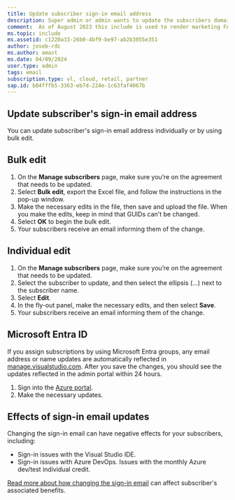 ```yaml
---
title: Update subscriber sign-in email address
description: Super admin or admin wants to update the subscribers domain in bulk.
comment:  As of August 2023 this include is used to render marketing FAQ content for VS Subscriptions in the following portals - VSCom, Manage, and My portals. It was not used for learn.microsoft.com content at that time. SMEs are Jose Becerra and Larissa Crawford of Red Door Collaborative and Angela Cao-Hong.
ms.topic: include
ms.assetid: c1220a33-26b0-4bf9-be97-ab2b3055e351
author: joseb-rdc
ms.author: amast
ms.date: 04/09/2024
user.type: admin
tags: email
subscription.type: vl, cloud, retail, partner
sap.id: b84fffb5-3363-eb7d-224e-1c63faf4067b
---
```


## Update subscriber's sign-in email address

You can update subscriber's sign-in email address individually or by using bulk edit. 

## Bulk edit
1. On the **Manage subscribers** page, make sure you’re on the agreement that needs to be updated.
2. Select **Bulk edit**, export the Excel file, and follow the instructions in the pop-up window.
3. Make the necessary edits in the file, then save and upload the file. When you make the edits, keep in mind that GUIDs can't be changed.
4. Select **OK** to begin the bulk edit.
5. Your subscribers receive an email informing them of the change.

## Individual edit 
1. On the **Manage subscribers** page, make sure you’re on the agreement that needs to be updated.
2. Select the subscriber to update, and then select the ellipsis (...) next to the subscriber name.
3. Select **Edit**.
4. In the fly-out panel, make the necessary edits, and then select **Save**.
5. Your subscribers receive an email informing them of the change.

## Microsoft Entra ID
If you assign subscriptions by using Microsoft Entra groups, any email address or name updates are automatically reflected in [manage.visualstudio.com](https://manage.visualstudio.com). After you save the changes, you should see the updates reflected in the admin portal within 24 hours. 
1. Sign into the [Azure portal](https://portal.azure.com).
2. Make the necessary updates.

## Effects of sign-in email updates
Changing the sign-in email can have negative effects for your subscribers, including:
+ Sign-in issues with the Visual Studio IDE.
+ Sign-in issues with Azure DevOps.
 Issues with the monthly Azure dev/test individual credit.

[Read more about how changing the sign-in email](https://learn.microsoft.com/visualstudio/subscriptions/subscription-level-changes) can affect subscriber's associated benefits.
